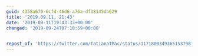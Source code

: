 ```yaml
---
guid: 4358a670-6cfd-46d6-a76a-df38145db629
title: '2019.09.11, 21:43'
date: '2019-09-11T19:43:33+00:00'
changed: '2019-09-24T07:18:59+00:00'


repost_of: 'https://twitter.com/TatianaTMac/status/1171800349365153798?s=20'
---
```


